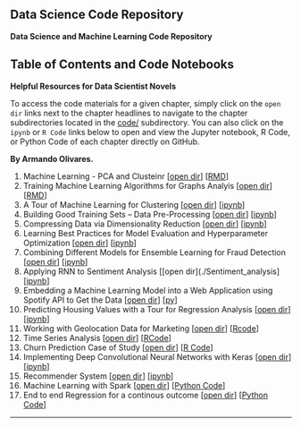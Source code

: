 ## Data Science Code Repository


**Data Science and Machine Learning Code Repository**  



## Table of Contents and Code Notebooks

**Helpful Resources for Data Scientist Novels**

To access the code materials for a given chapter, simply click on the `open dir` links next to the chapter headlines to navigate to the chapter subdirectories located in the [code/](code/) subdirectory. You can also click on the `ipynb` or `R Code`  links below to open and view the Jupyter notebook, R Code, or Python  Code of each chapter directly on GitHub.


**By Armando Olivares.**   


1. Machine Learning - PCA and Clusteinr [[open dir](./Analisis_Multivariante/)] [[RMD](./Analisis_Multivariante/Armando_olivares_HomeworkMultivariate.Rmd)] 
2. Training Machine Learning Algorithms for Graphs Analyis [[open dir](./Análisis%20de%20Grafos)] [[RMD](./Análisis%20de%20Grafos/practica1)] 
3. A Tour of Machine Learning for Clustering [[open dir](./Aprendizaje_no_supervisado_)] [[ipynb](./Aprendizaje_no_supervisado_/tarea.ipynb)] 
4. Building Good Training Sets – Data Pre-Processing [[open dir](.Preprocesado%20de%20Datos)] [[ipynb](./Preprocesado%20de%20Datos/tarea_preprocesado.ipynb)] 
5. Compressing Data via Dimensionality Reduction [[open dir](./code/ch05)] [[ipynb](./code/ch05/ch05.ipynb)] 
6. Learning Best Practices for Model Evaluation and Hyperparameter Optimization [[open dir](./code/ch06)] [[ipynb](./code/ch06/ch06.ipynb)]
7. Combining Different Models for Ensemble Learning for Fraud Detection [[open dir](./fraudDetection)] [[ipynb](./fraudDetection/fraudDetection_student.ipynb)]
8. Applying RNN to Sentiment Analysis [[open dir](./Sentiment_analysis] [[ipynb](./Sentiment_analysis/sentiment.ipynb)] 
9. Embedding a Machine Learning Model into a Web Application using Spotify API to Get the Data [[open dir](./open_data_Spotify/tarea_api)] [[py](./open_data_Spotify/tarea_api/Archivos_y_codigo)] 
10. Predicting Housing Values with a Tour for Regression Analysis [[open dir](./Final_Homework%20_Regresion_avanzada/)] [[ipynb](./Final_Homework%20_Regresion_avanzada/FinalHomeworkRegression_ArmandoOlivares.ipynb)] 
11. Working with Geolocation Data for Marketing [[open dir](./Geolocation)] [[Rcode](./Geolocation/Taller_2_Geomarketing.R)] 
12. Time Series Analysis [[open dir](./Series%20Temporales_Accidentes%20Laborales)] [[RCode](./Series%20Temporales_Accidentes%20Laborales/Codigo_Series_temporales_AO.R)] 
13. Churn Prediction Case of Study [[open dir](./Churn%20Prediction/)] [[R Code](./Churn%20Prediction/CustomerChurn_CaseStudy_Classification.R)] 
14. Implementing Deep Convolutional Neural Networks with Keras [[open dir](./lab3_indoorOutdoor_Deep_learning)] [[ipynb](./lab3_indoorOutdoor_Deep_learning/indoorOutdoor_student%20_Armando_olivares.ipynb)] 
15. Recommender System [[open dir](./Sistema%20de%20Recomendacion)] [[ipynb](./Sistema%20de%20Recomendacion/SistemasDeRecomendacion.ipynb)] 
16. Machine Learning with Spark [[open dir](./SparkML_)] [[Python Code](./SparkML_/Spark-ML%20Home%20work.py)] 
17. End to end Regression for a continous outcome [[open dir](https://github.com/ArmandDS/end_to_end_regression)] [[Python Code](https://github.com/ArmandDS/end_to_end_regression/blob/master/Report_regression.ipynb)] 


--- 

<br>
<br>
